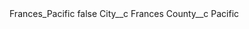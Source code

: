 <?xml version="1.0" encoding="UTF-8"?>
<CustomMetadata xmlns="http://soap.sforce.com/2006/04/metadata" xmlns:xsi="http://www.w3.org/2001/XMLSchema-instance" xmlns:xsd="http://www.w3.org/2001/XMLSchema">
    <label>Frances_Pacific</label>
    <protected>false</protected>
    <values>
        <field>City__c</field>
        <value xsi:type="xsd:string">Frances</value>
    </values>
    <values>
        <field>County__c</field>
        <value xsi:type="xsd:string">Pacific</value>
    </values>
</CustomMetadata>
